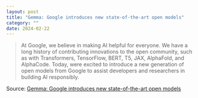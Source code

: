 ```yaml
---
layout: post
title: "Gemma: Google introduces new state-of-the-art open models"
category: ""
date: 2024-02-22
---
```


>At Google, we believe in making AI helpful for everyone. We have a long history of contributing innovations to the open community, such as with Transformers, TensorFlow, BERT, T5, JAX, AlphaFold, and AlphaCode. Today, were excited to introduce a new generation of open models from Google to assist developers and researchers in building AI responsibly.

Source: [Gemma: Google introduces new state-of-the-art open models](https://blog.google/technology/developers/gemma-open-models/)
